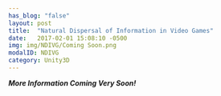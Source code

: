```yaml
---
has_blog: "false"
layout: post
title:  "Natural Dispersal of Information in Video Games"
date:   2017-02-01 15:08:10 -0500
img: img/NDIVG/Coming Soon.png
modalID: NDIVG
category: Unity3D
---
```


***More Information Coming Very Soon!***